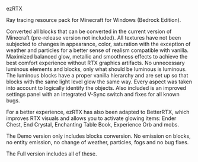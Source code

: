 ezRTX

Ray tracing resource pack for Minecraft for Windows (Bedrock Edition).

Converted all blocks that can be converted in the current version of Minecraft (pre-release version not included). All textures have not been subjected to changes in appearance, color, saturation with the exception of weather and particles for a better sense of realism compatible with vanilla. Maximized balanced glow, metallic and smoothness effects to achieve the best comfort experience without RTX graphics artifacts. No unnecessary luminous elements and blocks, only what should be luminous is luminous. The luminous blocks have a proper vanilla hierarchy and are set up so that blocks with the same light level glow the same way. Every aspect was taken into account to logically identify the objects. Also included is an improved settings panel with an integrated V-Sync switch and fixes for all known bugs.

For a better experience, ezRTX has also been adapted to BetterRTX, which improves RTX visuals and allows you to activate glowing items: Ender Chest, End Crystal, Enchanting Table Book, Experience Orb and mobs.

The Demo version only includes blocks conversion. No emission on blocks, no entity emission, no change of weather, particles, fogs and no bug fixes.

The Full version includes all of these.